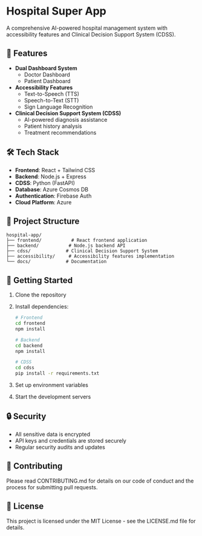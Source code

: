 # Hospital Super App

A comprehensive AI-powered hospital management system with accessibility features and Clinical Decision Support System (CDSS).

## 🏥 Features

- **Dual Dashboard System**
  - Doctor Dashboard
  - Patient Dashboard
- **Accessibility Features**
  - Text-to-Speech (TTS)
  - Speech-to-Text (STT)
  - Sign Language Recognition
- **Clinical Decision Support System (CDSS)**
  - AI-powered diagnosis assistance
  - Patient history analysis
  - Treatment recommendations

## 🛠️ Tech Stack

- **Frontend**: React + Tailwind CSS
- **Backend**: Node.js + Express
- **CDSS**: Python (FastAPI)
- **Database**: Azure Cosmos DB
- **Authentication**: Firebase Auth
- **Cloud Platform**: Azure

## 📁 Project Structure

```
hospital-app/
├── frontend/           # React frontend application
├── backend/           # Node.js backend API
├── cdss/             # Clinical Decision Support System
├── accessibility/     # Accessibility features implementation
└── docs/             # Documentation
```

## 🚀 Getting Started

1. Clone the repository
2. Install dependencies:
   ```bash
   # Frontend
   cd frontend
   npm install

   # Backend
   cd backend
   npm install

   # CDSS
   cd cdss
   pip install -r requirements.txt
   ```

3. Set up environment variables
4. Start the development servers

## 🔒 Security

- All sensitive data is encrypted
- API keys and credentials are stored securely
- Regular security audits and updates

## 🤝 Contributing

Please read CONTRIBUTING.md for details on our code of conduct and the process for submitting pull requests.

## 📝 License

This project is licensed under the MIT License - see the LICENSE.md file for details. 